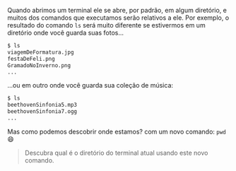 Quando abrimos um terminal ele se abre, por padrão, em algum diretório, e muitos dos comandos que executamos serão relativos a ele. Por exemplo, o resultado do comando `ls` será muito diferente se estivermos em um diretório onde você guarda suas fotos...

```bash
$ ls
viagemDeFormatura.jpg
festaDeFeli.png
GramadoNoInverno.png
...
```

...ou em outro onde você guarda sua  coleção de música:

```bash
$ ls
beethovenSinfonia5.mp3
beethovenSinfonia7.ogg
...
```

Mas como podemos descobrir onde estamos? com um novo comando: `pwd` :smile:

> Descubra qual é o diretório do terminal atual usando este novo comando.
